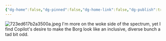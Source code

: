 ```yaml
---
{"dg-home":false,"dg-pinned":false,"dg-home-link":false,"dg-publish":true,"tags":["dgblip"],"disabled rules":["yaml-title","yaml-title-alias","file-name-heading"],"title":"philipp on mastodon @ 2024-04-23","created-date":"2024-04-23T04:41:30","id":112318696057711540,"updated-date":"2025-05-02T08:50:44","dg-path":"blips/112318696057711531.md","permalink":"/blips/112318696057711531/","dgPassFrontmatter":true}
---
```



![723ed617b2a3500a.jpeg](/img/user/attachments/723ed617b2a3500a.jpeg)
I'm more on the woke side of the spectrum, yet I find Copilot's desire to make the Borg look like an inclusive, diverse bunch a tad bit odd.



